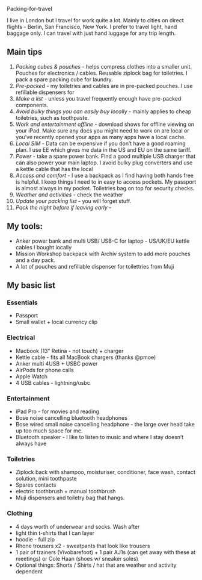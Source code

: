 Packing-for-travel


I live in London but I travel for work quite a lot. Mainly to cities on direct flights - Berlin, San Francisco, New York. I prefer to travel light, hand baggage only. I can travel with just hand luggage for any trip length. 

## Main tips
1. *Packing cubes & pouches* - helps compress clothes into a smaller unit. Pouches for electronics / cables. Reusable ziplock bag for toiletries. I pack a spare packing cube for laundry.
2. *Pre-packed* - my toiletries and cables are in pre-packed pouches. I use refillable dispensers for 
2. *Make a list* - unless you travel frequently enough have pre-packed components.
3. *Avoid bulky things you can easily buy locally* - mainly applies to cheap toiletries, such as toothpaste.
4. *Work and entertainment offline* - download shows for offline viewing on your iPad. Make sure any docs you might need to work on are local or you’ve recently opened your apps as many apps have a local cache. 
5. *Local SIM* - Data can be expensive if you don’t have a good roaming plan. I use EE which gives me data in the US and EU on the same tariff.
6. *Power* - take a spare power bank. Find a good multiple USB charger that can also power your main laptop. I avoid bulky plug converters and use a kettle cable that has the local
7. *Access and comfort* - I use a backpack as I find having both hands free is helpful. I keep things I need to in easy to access pockets. My passport is almost always in my pocket. Toiletries bag on top for security checks. 
8. *Weather and activities* - check the weather
9. *Update your packing list* - you will forget stuff. 
10. *Pack the night before if leaving early* - 


## My tools:
* Anker power bank and multi USB/ USB-C for laptop - US/UK/EU kettle cables I bought locally
* Mission Workshop backpack with Archiv system to add more pouches and a day pack.
* A lot of pouches and refillable dispenser for toilettries from Muji

## My basic list
### Essentials
* Passport
* Small wallet + local currency clip
### Electrical
* Macbook (13” Retina - not touch) + charger
* Kettle cable - fits all MacBook chargers (thanks @pmoe)
* Anker multi 4USB + USBC power
* AirPods for phone calls
* Apple Watch
* 4 USB cables - lightning/usbc
### Entertainment
* iPad Pro - for movies and reading
* Bose noise cancelling bluetooth headphones
* Bose wired small noise cancelling headphone - the large over head take up too much space for me.
* Bluetooth speaker - I like to listen to music and where I stay doesn’t always have
### Toiletries
* Ziplock back with shampoo, moisturiser, conditioner, face wash, contact solution, mini toothpaste
* Spares contacts
* electric toothbrush + manual toothbrush
* Muji dispensers and toiletry bag that hangs.
### Clothing
* 4 days worth of underwear and socks. Wash after
* light thin t-shirts that I can layer
* hoodie - full zip 
* Rhone trousers x2 - sweatpants that look like trousers
* 1 pair of trainers (Vivobarefoot) + 1 pair AJ1s (can get away with these at meetings) or Cole Haan (shoes w/ sneaker soles)
* Optional things: Shorts / Shirts / hat that are weather and activity dependent
